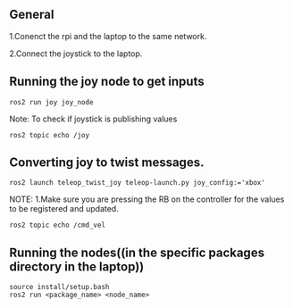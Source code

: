 ## General 
1.Conenct the rpi and the laptop to the same network.


2.Connect the joystick to the laptop.


## Running the joy node to get inputs


```
ros2 run joy joy_node 
```

Note: To check if joystick is publishing values
```
ros2 topic echo /joy
```

## Converting joy to twist messages.

```
ros2 launch teleop_twist_joy teleop-launch.py joy_config:='xbox'  
```

NOTE: 1.Make sure you are pressing the RB on the controller for the values to be registered and updated.

```
ros2 topic echo /cmd_vel
```

## Running the nodes((in the specific packages directory in the laptop))
```
source install/setup.bash 
ros2 run <package_name> <node_name>
```

